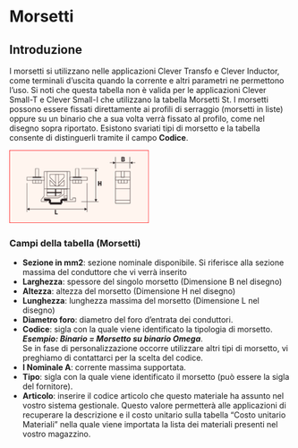 # Morsetti

## Introduzione
I morsetti si utilizzano nelle applicazioni Clever Transfo e Clever Inductor, come terminali d’uscita quando la corrente e altri parametri ne permettono l’uso. Si noti che questa tabella non è valida per le applicazioni Clever Small-T e Clever Small-I che utilizzano la tabella Morsetti St.
I morsetti possono essere fissati direttamente ai profili di serraggio (morsetti in liste) oppure su un binario che a sua volta verrà fissato al profilo, come nel disegno sopra riportato.
Esistono svariati tipi di morsetto e la tabella consente di distinguerli tramite il campo **Codice**.

<img src="img/Morsetti.png" height="130px">

### Campi della tabella (Morsetti)

- **Sezione in mm2**: sezione nominale disponibile. Si riferisce alla sezione massima del conduttore che vi verrà inserito
- **Larghezza**: spessore del singolo morsetto (Dimensione B nel disegno)
- **Altezza**: altezza del morsetto (Dimensione H nel disegno)
- **Lunghezza**: lunghezza massima del morsetto (Dimensione L nel disegno)
- **Diametro foro**: diametro del foro d’entrata dei conduttori.
- **Codice**: sigla con la quale viene identificato la tipologia di morsetto.
***Esempio: Binario = Morsetto su binario Omega***. <br>
Se in fase di personalizzazione occorre utilizzare altri tipi di morsetto, vi preghiamo di contattarci per la scelta del codice.
- **I Nominale A**: corrente massima supportata.
- **Tipo**: sigla con la quale viene identificato il morsetto (può essere la sigla del fornitore).
- **Articolo**: inserire il codice articolo che questo materiale ha assunto nel vostro sistema gestionale. Questo valore permetterà alle applicazioni di recuperare la descrizione e il costo unitario sulla tabella “Costo unitario Materiali” nella quale viene importata la lista dei materiali presenti nel vostro magazzino.
